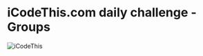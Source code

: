 # iCodeThis.com daily challenge - Groups

![iCodeThis](https://shismqklzntzxworibfn.supabase.co/storage/v1/object/public/previews/5fee5f64-78c2-45c3-81ec-ad57c0141b52.png)
